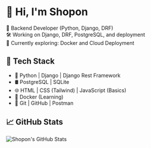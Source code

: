# 👋 Hi, I'm Shopon

🎯 Backend Developer (Python, Django, DRF)  
🛠️ Working on Django, DRF, PostgreSQL, and deployment  
🚀 Currently exploring: Docker and Cloud Deployment  

## 🔧 Tech Stack
- 🐍 Python | Django | Django Rest Framework
- 🛢 PostgreSQL | SQLite
- 🌐 HTML | CSS (Tailwind) | JavaScript (Basics)
- 🐳 Docker (Learning)
- 🧪 Git | GitHub | Postman

## 📈 GitHub Stats
![Shopon's GitHub Stats](https://github-readme-stats.vercel.app/api?username=Shopon-Hossen&show_icons=true)
